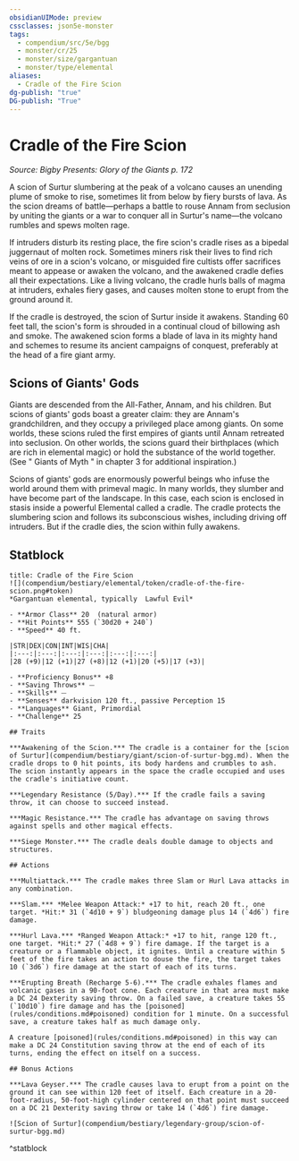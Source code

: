 ```yaml
---
obsidianUIMode: preview
cssclasses: json5e-monster
tags:
  - compendium/src/5e/bgg
  - monster/cr/25
  - monster/size/gargantuan
  - monster/type/elemental
aliases:
  - Cradle of the Fire Scion
dg-publish: "true"
DG-publish: "True"
---
```

# Cradle of the Fire Scion
*Source: Bigby Presents: Glory of the Giants p. 172*  

A scion of Surtur slumbering at the peak of a volcano causes an unending plume of smoke to rise, sometimes lit from below by fiery bursts of lava. As the scion dreams of battle—perhaps a battle to rouse Annam from seclusion by uniting the giants or a war to conquer all in Surtur's name—the volcano rumbles and spews molten rage.

If intruders disturb its resting place, the fire scion's cradle rises as a bipedal juggernaut of molten rock. Sometimes miners risk their lives to find rich veins of ore in a scion's volcano, or misguided fire cultists offer sacrifices meant to appease or awaken the volcano, and the awakened cradle defies all their expectations. Like a living volcano, the cradle hurls balls of magma at intruders, exhales fiery gases, and causes molten stone to erupt from the ground around it.

If the cradle is destroyed, the scion of Surtur inside it awakens. Standing 60 feet tall, the scion's form is shrouded in a continual cloud of billowing ash and smoke. The awakened scion forms a blade of lava in its mighty hand and schemes to resume its ancient campaigns of conquest, preferably at the head of a fire giant army.

## Scions of Giants' Gods

Giants are descended from the All-Father, Annam, and his children. But scions of giants' gods boast a greater claim: they are Annam's grandchildren, and they occupy a privileged place among giants. On some worlds, these scions ruled the first empires of giants until Annam retreated into seclusion. On other worlds, the scions guard their birthplaces (which are rich in elemental magic) or hold the substance of the world together. (See " Giants of Myth " in chapter 3 for additional inspiration.)

Scions of giants' gods are enormously powerful beings who infuse the world around them with primeval magic. In many worlds, they slumber and have become part of the landscape. In this case, each scion is enclosed in stasis inside a powerful Elemental called a cradle. The cradle protects the slumbering scion and follows its subconscious wishes, including driving off intruders. But if the cradle dies, the scion within fully awakens.

## Statblock

```ad-statblock
title: Cradle of the Fire Scion
![](compendium/bestiary/elemental/token/cradle-of-the-fire-scion.png#token)
*Gargantuan elemental, typically  Lawful Evil*

- **Armor Class** 20  (natural armor)
- **Hit Points** 555 (`30d20 + 240`)
- **Speed** 40 ft.

|STR|DEX|CON|INT|WIS|CHA|
|:---:|:---:|:---:|:---:|:---:|:---:|
|28 (+9)|12 (+1)|27 (+8)|12 (+1)|20 (+5)|17 (+3)|

- **Proficiency Bonus** +8
- **Saving Throws** ⏤
- **Skills** ⏤
- **Senses** darkvision 120 ft., passive Perception 15
- **Languages** Giant, Primordial
- **Challenge** 25

## Traits

***Awakening of the Scion.*** The cradle is a container for the [scion of Surtur](compendium/bestiary/giant/scion-of-surtur-bgg.md). When the cradle drops to 0 hit points, its body hardens and crumbles to ash. The scion instantly appears in the space the cradle occupied and uses the cradle's initiative count.

***Legendary Resistance (5/Day).*** If the cradle fails a saving throw, it can choose to succeed instead.

***Magic Resistance.*** The cradle has advantage on saving throws against spells and other magical effects.

***Siege Monster.*** The cradle deals double damage to objects and structures.

## Actions

***Multiattack.*** The cradle makes three Slam or Hurl Lava attacks in any combination.

***Slam.*** *Melee Weapon Attack:* +17 to hit, reach 20 ft., one target. *Hit:* 31 (`4d10 + 9`) bludgeoning damage plus 14 (`4d6`) fire damage.

***Hurl Lava.*** *Ranged Weapon Attack:* +17 to hit, range 120 ft., one target. *Hit:* 27 (`4d8 + 9`) fire damage. If the target is a creature or a flammable object, it ignites. Until a creature within 5 feet of the fire takes an action to douse the fire, the target takes 10 (`3d6`) fire damage at the start of each of its turns.

***Erupting Breath (Recharge 5-6).*** The cradle exhales flames and volcanic gases in a 90-foot cone. Each creature in that area must make a DC 24 Dexterity saving throw. On a failed save, a creature takes 55 (`10d10`) fire damage and has the [poisoned](rules/conditions.md#poisoned) condition for 1 minute. On a successful save, a creature takes half as much damage only.

A creature [poisoned](rules/conditions.md#poisoned) in this way can make a DC 24 Constitution saving throw at the end of each of its turns, ending the effect on itself on a success.

## Bonus Actions

***Lava Geyser.*** The cradle causes lava to erupt from a point on the ground it can see within 120 feet of itself. Each creature in a 20-foot-radius, 50-foot-high cylinder centered on that point must succeed on a DC 21 Dexterity saving throw or take 14 (`4d6`) fire damage.

![Scion of Surtur](compendium/bestiary/legendary-group/scion-of-surtur-bgg.md)
```
^statblock